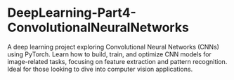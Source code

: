 # DeepLearning-Part4-ConvolutionalNeuralNetworks
A deep learning project exploring Convolutional Neural Networks (CNNs) using PyTorch. Learn how to build, train, and optimize CNN models for image-related tasks, focusing on feature extraction and pattern recognition. Ideal for those looking to dive into computer vision applications.
